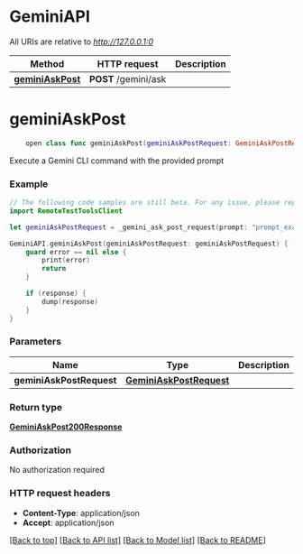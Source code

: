 # GeminiAPI

All URIs are relative to *http://127.0.0.1:0*

Method | HTTP request | Description
------------- | ------------- | -------------
[**geminiAskPost**](GeminiAPI.md#geminiaskpost) | **POST** /gemini/ask | 


# **geminiAskPost**
```swift
    open class func geminiAskPost(geminiAskPostRequest: GeminiAskPostRequest? = nil, completion: @escaping (_ data: GeminiAskPost200Response?, _ error: Error?) -> Void)
```



Execute a Gemini CLI command with the provided prompt

### Example
```swift
// The following code samples are still beta. For any issue, please report via http://github.com/OpenAPITools/openapi-generator/issues/new
import RemoteTestToolsClient

let geminiAskPostRequest = _gemini_ask_post_request(prompt: "prompt_example", args: ["args_example"]) // GeminiAskPostRequest |  (optional)

GeminiAPI.geminiAskPost(geminiAskPostRequest: geminiAskPostRequest) { (response, error) in
    guard error == nil else {
        print(error)
        return
    }

    if (response) {
        dump(response)
    }
}
```

### Parameters

Name | Type | Description  | Notes
------------- | ------------- | ------------- | -------------
 **geminiAskPostRequest** | [**GeminiAskPostRequest**](GeminiAskPostRequest.md) |  | [optional] 

### Return type

[**GeminiAskPost200Response**](GeminiAskPost200Response.md)

### Authorization

No authorization required

### HTTP request headers

 - **Content-Type**: application/json
 - **Accept**: application/json

[[Back to top]](#) [[Back to API list]](../README.md#documentation-for-api-endpoints) [[Back to Model list]](../README.md#documentation-for-models) [[Back to README]](../README.md)

